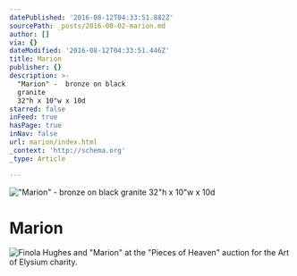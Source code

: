 ```yaml
---
datePublished: '2016-08-12T04:33:51.882Z'
sourcePath: _posts/2016-08-02-marion.md
author: []
via: {}
dateModified: '2016-08-12T04:33:51.446Z'
title: Marion
publisher: {}
description: >-
  "Marion" -  bronze on black
  granite                                                                     
  32"h x 10"w x 10d
starred: false
inFeed: true
hasPage: true
inNav: false
url: marion/index.html
_context: 'http://schema.org'
_type: Article

---
```

!["Marion" -  bronze on black granite                                                                      32"h x 10"w x 10d](https://imgflo.herokuapp.com/graph/vahj1ThiexotieMo/2c720570a18be42e17e91585d80d9129/croprotate.jpg?cropheight=3600&cropwidth=1265&degrees=0&input=https%3A%2F%2Fthe-grid-user-content.s3-us-west-2.amazonaws.com%2F2674280a-ea1f-41df-93c3-26fe0fdd1861.jpg&x=615&y=0)

# **Marion**
![Finola Hughes and "Marion" at the "Pieces of Heaven" auction for the Art of Elysium charity.](https://s3-us-west-2.amazonaws.com/the-grid-img/p/1ea434d17789c5cc7c77fadcb96d0c29353a4d36.png)
